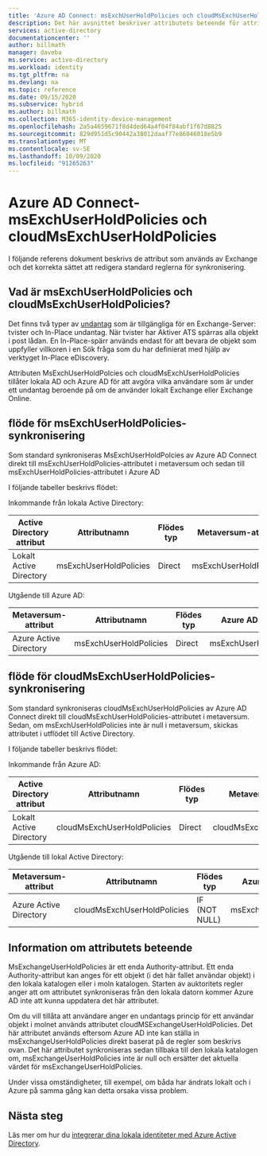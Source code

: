 ```yaml
---
title: 'Azure AD Connect: msExchUserHoldPolicies och cloudMsExchUserHoldPolicies | Microsoft Docs'
description: Det här avsnittet beskriver attributets beteende för attributen msExchUserHoldPolicies och cloudMsExchUserHoldPolicies
services: active-directory
documentationcenter: ''
author: billmath
manager: daveba
ms.service: active-directory
ms.workload: identity
ms.tgt_pltfrm: na
ms.devlang: na
ms.topic: reference
ms.date: 09/15/2020
ms.subservice: hybrid
ms.author: billmath
ms.collection: M365-identity-device-management
ms.openlocfilehash: 2a5a4659671f8d4ded64a4f04f84abf1f67d8825
ms.sourcegitcommit: 829d951d5c90442a38012daaf77e86046018e5b9
ms.translationtype: MT
ms.contentlocale: sv-SE
ms.lasthandoff: 10/09/2020
ms.locfileid: "91265263"
---
```

# <a name="azure-ad-connect---msexchuserholdpolicies-and-cloudmsexchuserholdpolicies"></a>Azure AD Connect-msExchUserHoldPolicies och cloudMsExchUserHoldPolicies
I följande referens dokument beskrivs de attribut som används av Exchange och det korrekta sättet att redigera standard reglerna för synkronisering.

## <a name="what-are-msexchuserholdpolicies-and-cloudmsexchuserholdpolicies"></a>Vad är msExchUserHoldPolicies och cloudMsExchUserHoldPolicies?
Det finns två typer av [undantag](https://docs.microsoft.com/Exchange/policy-and-compliance/holds/holds?view=exchserver-2019) som är tillgängliga för en Exchange-Server: tvister och In-Place undantag. När tvister har Aktiver ATS spärras alla objekt i post lådan.  En In-Place-spärr används endast för att bevara de objekt som uppfyller villkoren i en Sök fråga som du har definierat med hjälp av verktyget In-Place eDiscovery.

Attributen MsExchUserHoldPolcies och cloudMsExchUserHoldPolicies tillåter lokala AD och Azure AD för att avgöra vilka användare som är under ett undantag beroende på om de använder lokalt Exchange eller Exchange Online.

## <a name="msexchuserholdpolicies-synchronization-flow"></a>flöde för msExchUserHoldPolicies-synkronisering
Som standard synkroniseras MsExchUserHoldPolcies av Azure AD Connect direkt till msExchUserHoldPolicies-attributet i metaversum och sedan till msExchUserHoldPolicies-attributet i Azure AD

I följande tabeller beskrivs flödet:

Inkommande från lokala Active Directory:

|Active Directory attribut|Attributnamn|Flödes typ|Metaversum-attribut|Synkroniseringsregel|
|-----|-----|-----|-----|-----|
|Lokalt Active Directory|msExchUserHoldPolicies|Direct|msExchUserHoldPolicies|I från AD-User Exchange|

Utgående till Azure AD:

|Metaversum-attribut|Attributnamn|Flödes typ|Azure AD-attribut|Synkroniseringsregel|
|-----|-----|-----|-----|-----|
|Azure Active Directory|msExchUserHoldPolicies|Direct|msExchUserHoldPolicies|Ut till AAD – UserExchangeOnline|

## <a name="cloudmsexchuserholdpolicies-synchronization-flow"></a>flöde för cloudMsExchUserHoldPolicies-synkronisering
Som standard synkroniseras cloudMsExchUserHoldPolicies av Azure AD Connect direkt till cloudMsExchUserHoldPolicies-attributet i metaversum. Sedan, om msExchUserHoldPolicies inte är null i metaversum, skickas attributet i utflödet till Active Directory.

I följande tabeller beskrivs flödet:

Inkommande från Azure AD:

|Active Directory attribut|Attributnamn|Flödes typ|Metaversum-attribut|Synkroniseringsregel|
|-----|-----|-----|-----|-----|
|Lokalt Active Directory|cloudMsExchUserHoldPolicies|Direct|cloudMsExchUserHoldPolicies|I från AAD – användar utbyte|

Utgående till lokal Active Directory:

|Metaversum-attribut|Attributnamn|Flödes typ|Azure AD-attribut|Synkroniseringsregel|
|-----|-----|-----|-----|-----|
|Azure Active Directory|cloudMsExchUserHoldPolicies|IF (NOT NULL)|msExchUserHoldPolicies|Ut till AD – UserExchangeOnline|

## <a name="information-on-the-attribute-behavior"></a>Information om attributets beteende
MsExchangeUserHoldPolicies är ett enda Authority-attribut.  Ett enda Authority-attribut kan anges för ett objekt (i det här fallet användar objekt) i den lokala katalogen eller i moln katalogen.  Starten av auktoritets regler anger att om attributet synkroniseras från den lokala datorn kommer Azure AD inte att kunna uppdatera det här attributet.

Om du vill tillåta att användare anger en undantags princip för ett användar objekt i molnet används attributet cloudMSExchangeUserHoldPolicies. Det här attributet används eftersom Azure AD inte kan ställa in msExchangeUserHoldPolicies direkt baserat på de regler som beskrivs ovan.  Det här attributet synkroniseras sedan tillbaka till den lokala katalogen om, msExchangeUserHoldPolicies inte är null och ersätter det aktuella värdet för msExchangeUserHoldPolicies.

Under vissa omständigheter, till exempel, om båda har ändrats lokalt och i Azure på samma gång kan detta orsaka vissa problem.  

## <a name="next-steps"></a>Nästa steg
Läs mer om hur du [integrerar dina lokala identiteter med Azure Active Directory](whatis-hybrid-identity.md).